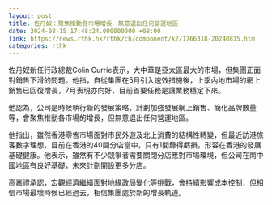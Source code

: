 ```yaml
---
layout: post
title: 佐丹奴：聚焦推動各市場增長　無意退出任何營運地區
date: 2024-08-15 17:48:24.000000000 +08:00
link: https://news.rthk.hk/rthk/ch/component/k2/1766318-20240815.htm
categories: rthk
---
```


佐丹奴新任行政總裁Colin Currie表示，大中華是亞太區最大的市場，但集團正面對銷售下滑的問題。他指，自從集團在5月引入速效措施後，上季內地市場的網上銷售已回復增長，7月表現亦向好，目前首要任務是讓業務穩定下來。

他認為，公司是時候執行新的發展策略，計劃加強發展網上銷售、簡化品牌數量等，會聚焦推動各市場的增長，但無意退出任何營運地區。

他指出，雖然香港零售市場面對市民外遊及北上消費的結構性轉變，但最近訪港旅客數字理想，目前在香港的40間分店當中，只有1間錄得虧損，形容在香港的發展基礎健康。他表示，雖然有不少競爭者需要關閉分店應對市場環境，但公司在南中國地區有良好基礎，未來計劃開設更多分店。

高嘉禮承認，宏觀經濟繼續面對地緣政局變化等挑戰，會持續影響成本控制，但相信市場最壞時候已經過去，相信集團處於新的增長軌道。
